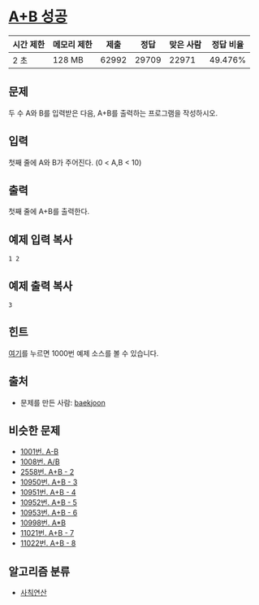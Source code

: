 # [A+B 성공](https://www.acmicpc.net/problem/1000)


| 시간 제한 | 메모리 제한 | 제출    | 정답    | 맞은 사람 | 정답 비율   |
| ----- | ------ | ----- | ----- | ----- | ------- |
| 2 초   | 128 MB | 62992 | 29709 | 22971 | 49.476% |

## 문제

두 수 A와 B를 입력받은 다음, A+B를 출력하는 프로그램을 작성하시오.

## 입력

첫째 줄에 A와 B가 주어진다. (0 < A,B < 10)

## 출력

첫째 줄에 A+B를 출력한다.

## 예제 입력 복사

```
1 2

```

## 예제 출력 복사

```
3

```

## 힌트

[여기](http://www.acmicpc.net/help/1000)를 누르면 1000번 예제 소스를 볼 수 있습니다.

## 출처

- 문제를 만든 사람: [baekjoon](https://www.acmicpc.net/user/baekjoon)

## 비슷한 문제

- [1001번. A-B](https://www.acmicpc.net/problem/1001)
- [1008번. A/B](https://www.acmicpc.net/problem/1008)
- [2558번. A+B - 2](https://www.acmicpc.net/problem/2558)
- [10950번. A+B - 3](https://www.acmicpc.net/problem/10950)
- [10951번. A+B - 4](https://www.acmicpc.net/problem/10951)
- [10952번. A+B - 5](https://www.acmicpc.net/problem/10952)
- [10953번. A+B - 6](https://www.acmicpc.net/problem/10953)
- [10998번. A*B](https://www.acmicpc.net/problem/10998)
- [11021번. A+B - 7](https://www.acmicpc.net/problem/11021)
- [11022번. A+B - 8](https://www.acmicpc.net/problem/11022)

## 알고리즘 분류

- [사칙연산](https://www.acmicpc.net/problem/tag/%EC%82%AC%EC%B9%99%EC%97%B0%EC%82%B0)
